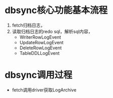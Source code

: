 # dbsync核心功能基本流程
1. fetch归档日志，
2. 读取归档日志的redo sql，解析sql内容，
    + WriterRowLogEvent
    + UpdateRowLogEvent
    + DeleteRowLogEvent
    + TableDDLLogEvent

# dbsync调用过程
+ fetch调用driver获取LogArchive